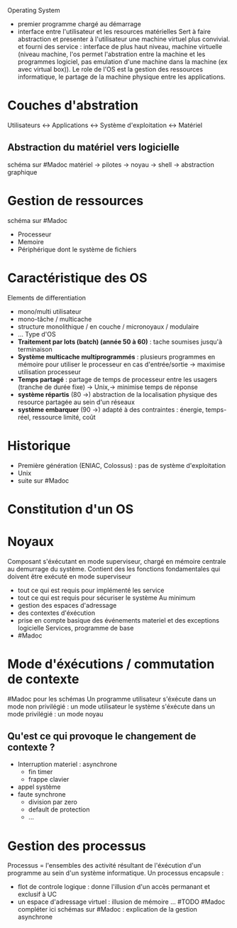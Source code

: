 Operating System
- premier programme chargé au démarrage
- interface entre l'utilisateur et les resources matérielles
Sert à faire abstraction et presenter à l'utilisateur une machine virtuel plus convivial. et fourni des service : interface de plus haut niveau, machine virtuelle (niveau machine, l'os permet l'abstration entre la machine et les programmes logiciel, pas emulation d'une machine dans la machine (ex avec virtual box)). Le role de l'OS est la gestion des ressources informatique, le partage de la machine physique entre les applications.
# Couches d'abstration
Utilisateurs <-> Applications <-> Système d'exploitation <-> Matériel
## Abstraction du matériel vers logicielle 
schéma sur #Madoc 
matériel -> pilotes -> noyau -> shell -> abstraction graphique
# Gestion de ressources
schéma sur #Madoc 
- Processeur
- Memoire
- Périphérique dont le système de fichiers
# Caractéristique des OS
Elements de differentiation
- mono/multi utilisateur
- mono-tâche / multicache
- structure monolithique / en couche / micronoyaux / modulaire
- ...
Type d'OS
- **Traitement par lots (batch) (année 50 à 60)** : tache soumises jusqu'à terminaison
- **Système multicache multiprogrammés** : plusieurs programmes en mémoire pour utiliser le processeur en cas d'entrée/sortie -> maximise utilisation processeur
- **Temps partagé** : partage de temps de processeur entre les usagers (tranche de durée fixe) -> Unix,-> minimise temps de réponse
- **système répartis** (80 ->) abstraction de la localisation physique des resource partagée au sein d'un réseaux
- **système embarquer** (90 ->) adapté à des contraintes : énergie, temps-réel, ressource limité, coût
# Historique
- Première génération (ENIAC, Colossus) : pas de système d'exploitation
- Unix
- suite sur #Madoc 
# Constitution d'un OS
# Noyaux
Composant s'éxécutant en mode superviseur, chargé en mémoire centrale au demurrage du système. Contient des les fonctions fondamentales qui doivent être exécuté en mode superviseur
- tout ce qui est requis pour implémenté les service
- tout ce qui est requis pour sécuriser le système
Au minimum
- gestion des espaces d'adressage
- des contextes d'éxécution
- prise en compte basique des événements materiel et des exceptions logicielle
Services, programme de base
- #Madoc 
# Mode d'éxécutions / commutation de contexte
#Madoc pour les schémas
Un programme utilisateur s'éxécute dans un mode non privilégié : un mode utilisateur
le système s'éxécute dans un mode privilégié : un mode noyau
## Qu'est ce qui provoque le changement de contexte ?
- Interruption materiel : asynchrone
	- fin timer
	- frappe clavier
- appel système
- faute synchrone
	- division par zero
	- default de protection
	- ...
# Gestion des processus
Processus = l'ensembles des activité résultant de l'éxécution d'un programme au sein d'un système informatique.
Un processus encapsule :
- flot de controle logique : donne l'illusion d'un accès permanant et exclusif à UC
- un espace d'adressage virtuel : illusion de mémoire ...
#TODO #Madoc compléter ici
schémas sur #Madoc : explication de la gestion asynchrone
